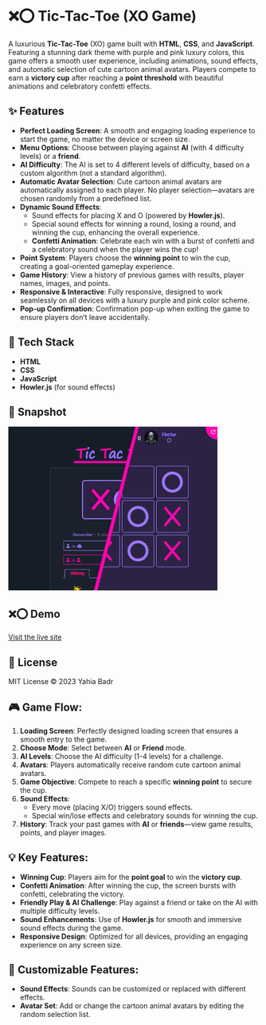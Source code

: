 # ❌⭕ Tic-Tac-Toe (XO Game)

A luxurious **Tic-Tac-Toe** (XO) game built with **HTML**, **CSS**, and **JavaScript**. Featuring a stunning dark theme with purple and pink luxury colors, this game offers a smooth user experience, including animations, sound effects, and automatic selection of cute cartoon animal avatars. Players compete to earn a **victory cup** after reaching a **point threshold** with beautiful animations and celebratory confetti effects.

## ✨ Features
- **Perfect Loading Screen**: A smooth and engaging loading experience to start the game, no matter the device or screen size.
- **Menu Options**: Choose between playing against **AI** (with 4 difficulty levels) or a **friend**.
- **AI Difficulty**: The AI is set to 4 different levels of difficulty, based on a custom algorithm (not a standard algorithm).
- **Automatic Avatar Selection**: Cute cartoon animal avatars are automatically assigned to each player. No player selection—avatars are chosen randomly from a predefined list.
- **Dynamic Sound Effects**: 
    - Sound effects for placing X and O (powered by **Howler.js**).
    - Special sound effects for winning a round, losing a round, and winning the cup, enhancing the overall experience.
    - **Confetti Animation**: Celebrate each win with a burst of confetti and a celebratory sound when the player wins the cup!
- **Point System**: Players choose the **winning point** to win the cup, creating a goal-oriented gameplay experience.
- **Game History**: View a history of previous games with results, player names, images, and points.
- **Responsive & Interactive**: Fully responsive, designed to work seamlessly on all devices with a luxury purple and pink color scheme.
- **Pop-up Confirmation**: Confirmation pop-up when exiting the game to ensure players don’t leave accidentally.

## 🚀 Tech Stack
- **HTML**
- **CSS**
- **JavaScript**
- **Howler.js** (for sound effects)

## 📸 Snapshot

![Tic-Tac-Toe Snapshot](./snapshot.png)


## ❌⭕  Demo
[Visit the live site](https://xo-game1.web.app/)


## 📄 License
MIT License © 2023 Yahia Badr

## 🎮 Game Flow:
1. **Loading Screen**: Perfectly designed loading screen that ensures a smooth entry to the game.
2. **Choose Mode**: Select between **AI** or **Friend** mode.
3. **AI Levels**: Choose the AI difficulty (1-4 levels) for a challenge.
4. **Avatars**: Players automatically receive random cute cartoon animal avatars.
5. **Game Objective**: Compete to reach a specific **winning point** to secure the cup.
6. **Sound Effects**: 
    - Every move (placing X/O) triggers sound effects.
    - Special win/lose effects and celebratory sounds for winning the cup.
7. **History**: Track your past games with **AI** or **friends**—view game results, points, and player images.

## 💡 Key Features:
- **Winning Cup**: Players aim for the **point goal** to win the **victory cup**.
- **Confetti Animation**: After winning the cup, the screen bursts with confetti, celebrating the victory.
- **Friendly Play & AI Challenge**: Play against a friend or take on the AI with multiple difficulty levels.
- **Sound Enhancements**: Use of **Howler.js** for smooth and immersive sound effects during the game.
- **Responsive Design**: Optimized for all devices, providing an engaging experience on any screen size.

## 💬 Customizable Features:
- **Sound Effects**: Sounds can be customized or replaced with different effects.
- **Avatar Set**: Add or change the cartoon animal avatars by editing the random selection list.

